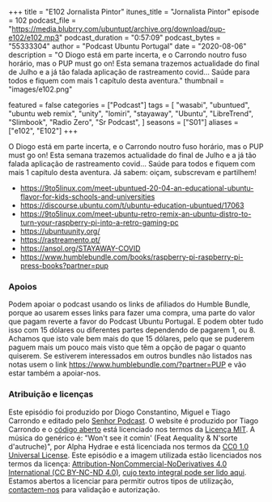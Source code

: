 +++
title = "E102 Jornalista Pintor"
itunes_title = "Jornalista Pintor"
episode = 102
podcast_file = "https://media.blubrry.com/ubuntupt/archive.org/download/pup-e102/e102.mp3"
podcast_duration = "0:57:09"
podcast_bytes = "55333304"
author = "Podcast Ubuntu Portugal"
date = "2020-08-06"
description = "O Diogo está em parte incerta, e o Carrondo noutro fuso horário, mas o PUP must go on! Esta semana trazemos actualidade do final de Julho e a já tão falada aplicação de rastreamento covid… Saúde para todos e fiquem com mais 1 capítulo desta aventura."
thumbnail = "images/e102.png"

featured = false
categories = ["Podcast"]
tags = [
  "wasabi",
  "ubuntued",
  "ubuntu web remix",
  "unity",
  "lomiri",
  "stayaway",
  "Ubuntu",
  "LibreTrend",
  "Slimbook",
  "Radio Zero",
  "Sr Podcast",
]
seasons = ["S01"]
aliases = ["e102", "E102"]
+++

O Diogo está em parte incerta, e o Carrondo noutro fuso horário, mas o PUP must go on! Esta semana trazemos actualidade do final de Julho e a já tão falada aplicação de rastreamento covid… Saúde para todos e fiquem com mais 1 capítulo desta aventura.
Já sabem: oiçam, subscrevam e partilhem!

* https://9to5linux.com/meet-ubuntued-20-04-an-educational-ubuntu-flavor-for-kids-schools-and-universities
* https://discourse.ubuntu.com/t/ubuntu-education-ubuntued/17063
* https://9to5linux.com/meet-ubuntu-retro-remix-an-ubuntu-distro-to-turn-your-raspberry-pi-into-a-retro-gaming-pc
* https://ubuntuunity.org/
* https://rastreamento.pt/
* https://ansol.org/STAYAWAY-COVID
* https://www.humblebundle.com/books/raspberry-pi-raspberry-pi-press-books?partner=pup


### Apoios
Podem apoiar o podcast usando os links de afiliados do Humble Bundle, porque ao usarem esses links para fazer uma compra, uma parte do valor que pagam reverte a favor do Podcast Ubuntu Portugal.
E podem obter tudo isso com 15 dólares ou diferentes partes dependendo de pagarem 1, ou 8.
Achamos que isto vale bem mais do que 15 dólares, pelo que se puderem paguem mais um pouco mais visto que têm a opção de pagar o quanto quiserem.
Se estiverem interessados em outros bundles não listados nas notas usem o link https://www.humblebundle.com/?partner=PUP e vão estar também a apoiar-nos.

### Atribuição e licenças
Este episódio foi produzido por Diogo Constantino, Miguel e Tiago Carrondo e editado pelo [Senhor Podcast](https://senhorpodcast.pt/).
O website é produzido por Tiago Carrondo e o [código aberto](https://gitlab.com/podcastubuntuportugal/website) está licenciado nos termos da [Licença MIT](https://gitlab.com/podcastubuntuportugal/website/main/LICENSE).
A música do genérico é: "Won't see it comin' (Feat Aequality & N'sorte d'autruche)", por Alpha Hydrae e está licenciada nos termos da [CC0 1.0 Universal License](https://creativecommons.org/publicdomain/zero/1.0/).
Este episódio e a imagem utilizada estão licenciados nos termos da licença: [Attribution-NonCommercial-NoDerivatives 4.0 International (CC BY-NC-ND 4.0)](https://creativecommons.org/licenses/by-nc-nd/4.0/), [cujo texto integral pode ser lido aqui](https://creativecommons.org/licenses/by-nc-nd/4.0/legalcode). Estamos abertos a licenciar para permitir outros tipos de utilização, [contactem-nos](https://podcastubuntuportugal.org/contactos) para validação e autorização.

